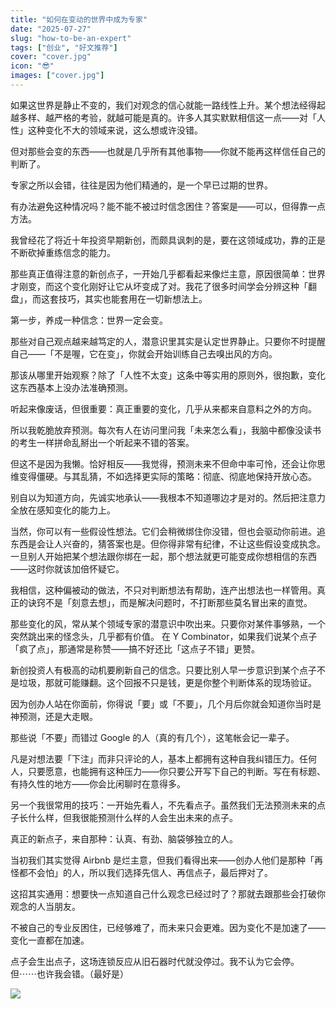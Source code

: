 ```yaml
---
title: "如何在变动的世界中成为专家"
date: "2025-07-27"
slug: "how-to-be-an-expert"
tags: ["创业", "好文推荐"]
cover: "cover.jpg"
icon: "😎"
images: ["cover.jpg"]
---
```

如果这世界是静止不变的，我们对观念的信心就能一路线性上升。某个想法经得起越多样、越严格的考验，就越可能是真的。许多人其实默默相信这一点——对「人性」这种变化不大的领域来说，这么想或许没错。



但对那些会变的东西——也就是几乎所有其他事物——你就不能再这样信任自己的判断了。



专家之所以会错，往往是因为他们精通的，是一个早已过期的世界。



有办法避免这种情况吗？能不能不被过时信念困住？答案是——可以，但得靠一点方法。



我曾经花了将近十年投资早期新创，而颇具讽刺的是，要在这领域成功，靠的正是不断砍掉重练信念的能力。



那些真正值得注意的新创点子，一开始几乎都看起来像烂主意，原因很简单：世界才刚变，而这个变化刚好让它从坏变成了对。我花了很多时间学会分辨这种「翻盘」，而这套技巧，其实也能套用在一切新想法上。



第一步，养成一种信念：世界一定会变。



那些对自己观点越来越笃定的人，潜意识里其实是认定世界静止。只要你不时提醒自己——「不是喔，它在变」，你就会开始训练自己去嗅出风的方向。



那该从哪里开始观察？除了「人性不太变」这条中等实用的原则外，很抱歉，变化这东西基本上没办法准确预测。



听起来像废话，但很重要：真正重要的变化，几乎从来都来自意料之外的方向。



所以我乾脆放弃预测。每次有人在访问里问我「未来怎么看」，我脑中都像没读书的考生一样拼命乱掰出一个听起来不错的答案。



但这不是因为我懒。恰好相反——我觉得，预测未来不但命中率可怜，还会让你思维变得僵硬。与其乱猜，不如选择更实际的策略：彻底、彻底地保持开放心态。



别自以为知道方向，先诚实地承认——我根本不知道哪边才是对的。然后把注意力全放在感知变化的能力上。



当然，你可以有一些假设性想法。它们会稍微绑住你没错，但也会驱动你前进。追东西是会让人兴奋的，猜答案也是。但你得非常有纪律，不让这些假设变成执念。
一旦别人开始把某个想法跟你绑在一起，那个想法就更可能变成你想相信的东西——这时你就该加倍怀疑它。



我相信，这种偏被动的做法，不只对判断想法有帮助，连产出想法也一样管用。真正的诀窍不是「刻意去想」，而是解决问题时，不打断那些莫名冒出来的直觉。



那些变化的风，常从某个领域专家的潜意识中吹出来。只要你对某件事够熟，一个突然跳出来的怪念头，几乎都有价值。
在 Y Combinator，如果我们说某个点子「疯了点」，那通常是称赞——搞不好还比「这点子不错」更赞。



新创投资人有极高的动机要刷新自己的信念。只要比别人早一步意识到某个点子不是垃圾，那就可能赚翻。这个回报不只是钱，更是你整个判断体系的现场验证。



因为创办人站在你面前，你得说「要」或「不要」，几个月后你就会知道你当时是神预测，还是大走眼。



那些说「不要」而错过 Google 的人（真的有几个），这笔帐会记一辈子。



凡是对想法要「下注」而非只评论的人，基本上都拥有这种自我纠错压力。任何人，只要愿意，也能拥有这种压力——你只要公开写下自己的判断。写在有标题、有持久性的地方——你会比闲聊时在意得多。



另一个我很常用的技巧：一开始先看人，不先看点子。虽然我们无法预测未来的点子长什么样，但我很能预测什么样的人会生出未来的点子。



真正的新点子，来自那种：认真、有劲、脑袋够独立的人。



当初我们其实觉得 Airbnb 是烂主意，但我们看得出来——创办人他们是那种「再怪都不会怕」的人，所以我们选择先信人、再信点子，最后押对了。



这招其实通用：想要快一点知道自己什么观念已经过时了？那就去跟那些会打破你观念的人当朋友。



不被自己的专业反困住，已经够难了，而未来只会更难。因为变化不是加速了——变化一直都在加速。



点子会生出点子，这场连锁反应从旧石器时代就没停过。我不认为它会停。
但⋯⋯也许我会错。（最好是）




![](https://prod-files-secure.s3.us-west-2.amazonaws.com/112d0858-5090-4d34-a606-b75eb8d65fd2/46476355-9cf3-4e99-9b7a-3531bc426380/1000202064.png?X-Amz-Algorithm=AWS4-HMAC-SHA256&X-Amz-Content-Sha256=UNSIGNED-PAYLOAD&X-Amz-Credential=ASIAZI2LB466TDAZIMFX%2F20250922%2Fus-west-2%2Fs3%2Faws4_request&X-Amz-Date=20250922T074333Z&X-Amz-Expires=3600&X-Amz-Security-Token=IQoJb3JpZ2luX2VjEJ%2F%2F%2F%2F%2F%2F%2F%2F%2F%2F%2FwEaCXVzLXdlc3QtMiJIMEYCIQCYmrZy3P3n446MhKJiQ3TmIkvmaNQD7y1%2Fcwf8LEDRhgIhANjksJ66XvbyyUIzZ7O0irAVW56LcW89qdvY4UUNnBL%2BKv8DCCgQABoMNjM3NDIzMTgzODA1Igz5s%2BUHAvkLKDgWEOEq3APsxiLu9MbPQ8P%2BcGGSF%2BMPlUoJA5X%2FW0LnqwuuWJzxJPcH9yPcNCx18Z0AoDdOyUZhBa04S0RPrXc7EE%2BCc9FnsR5nHuXb07K9v54ZeBflx%2FvJXnH%2FkVOJ8Lcr0P1ou14kMKuGZgA%2Fac%2Fl%2F2LirIoyq428vLRrpsVICL109a0L2katd8FDGBnYmmBFkzOEvtZlHt%2FnUjw7mV2YL759YpecgA4YUgSRaDKCFQT0Q4bWdVq0HxtpFA%2BsSr%2Bt3ODuMJtCjsrBpQoX6FhfqlMShno0USvIgYVZkhshYeuxlB7om%2FrVKz5%2FY9sG9nBziZE6iTG%2F%2B8A4cVSDecSiN9ej9NlobD0C4Vnuji%2FHvAvqBTWnW2aGtyd4nlvqlZtzKtvljbUbi3oiJKK6ozjZU%2BVsjU7YWfJ3Vebm4fLHS%2FqGG%2FKOXf3kKaaOkAXT%2F3rOXLK47Heu6vbTm%2BCVyv9zwBq4yZoWHQuzpEjIVbOi0urqaOWAyECKBNUhuEsk%2BtTsp87K4AAOAM8%2BehlVxbH0nKatU2DpZeqC3blodI37zZSshN8Axam56U5EWLACV%2F4p3T1sW7I%2F5kvr2z9rX3cLrq23jZo%2FIaCxhYhRNWZEAmnudgs3JBXveneD86Gwf2LM3zDM7cPGBjqkAcgrnzesH557jxhIGPSxBqVmGS8SsNX037Zz%2FS7fMcd%2BmhowpJvjSwxiQEhTgqRyb064J1aUgcXKIwTVoHsAVYyGIgISGjs93uNXJxQTSMPjKkM5E0MsNBW12y%2Be2%2Fc1LXEqJZZ4dITYkrwFuEjESvgk%2FOoIOHk1lWE%2FTCobvn2GiuExmxCESceOycp6cL8GbvO9nq2mgHY2uuHPHGveNkoOS97R&X-Amz-Signature=75fee0b8307928ccbe5e0641749e38187693a4ae123c5828b2a637e6c90caa02&X-Amz-SignedHeaders=host&x-amz-checksum-mode=ENABLED&x-id=GetObject)

